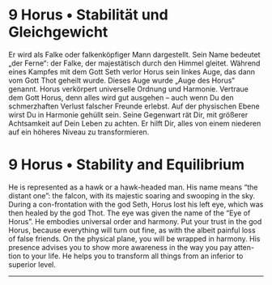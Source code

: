 # 9 Horus • Stabilität und Gleichgewicht

Er wird als Falke oder falkenköpfiger Mann dargestellt. Sein Name bedeutet „der Ferne“: der Falke, der majestätisch durch den Himmel gleitet. Während eines Kampfes mit dem Gott Seth verlor Horus sein linkes Auge, das dann vom Gott Thot geheilt wurde. Dieses Auge wurde „Auge des Horus“ genannt. Horus verkörpert universelle Ordnung und Harmonie. Vertraue dem Gott Horus, denn alles wird gut ausgehen – auch wenn Du den schmerzhaften Verlust falscher Freunde erlebst. Auf der physischen Ebene wirst Du in Harmonie gehüllt sein. Seine Gegenwart rät Dir, mit größerer Achtsamkeit auf Dein Leben zu achten. Er hilft Dir, alles von einem niederen auf ein höheres Niveau zu transformieren.

# 9 Horus • Stability and Equilibrium

He  is  represented  as  a  hawk  or  a  hawk-headed  man. His  name  means  “the  distant one”: the  falcon,  with  its majestic soaring and swooping in  the sky. During a con-frontation  with  the  god  Seth,  Horus  lost  his  left  eye, which  was  then  healed  by  the  god  Thot.  The  eye  was given  the  name  of  the  “Eye  of  Horus”.  He  embodies universal order and  harmony. Put  your  trust in  the  god Horus, because everything will turn out fine, as with the albeit painful loss of  false friends. On the physical plane, you will  be  wrapped  in  harmony.  His  presence  advises you  to show  more  awareness  in  the  way you  pay atten-tion  to  your  life.  He  helps  you  to  transform  all  things from  an  inferior to superior level.

------

